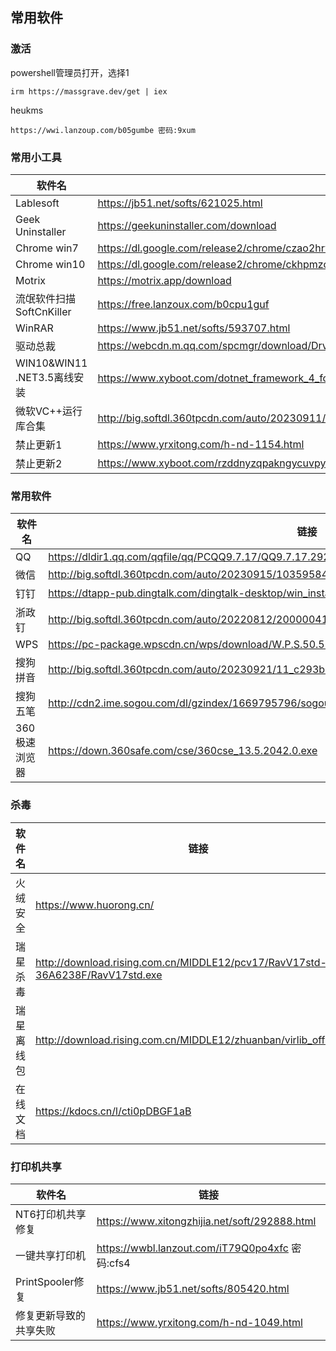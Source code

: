 ## 常用软件


### 激活
powershell管理员打开，选择1

```
irm https://massgrave.dev/get | iex
```

heukms

```
https://wwi.lanzoup.com/b05gumbe 密码:9xum
```
### 常用小工具

| 软件名 | 链接 |
| ------- | ------- |
|    Lablesoft     |     https://jb51.net/softs/621025.html    |
|Geek Uninstaller|https://geekuninstaller.com/download |
|Chrome win7|https://dl.google.com/release2/chrome/czao2hrvpk5wgqrkz4kks5r734_109.0.5414.120/109.0.5414.120_chrome_installer.exe|
|Chrome win10|https://dl.google.com/release2/chrome/ckhpmzo77o3s7ajtx7nbp6v73a_114.0.5735.134/114.0.5735.134_chrome_installer.exe|
|Motrix|https://motrix.app/download|
|流氓软件扫描SoftCnKiller|https://free.lanzoux.com/b0cpu1guf|
|WinRAR|https://www.jb51.net/softs/593707.html|
|驱动总裁|https://webcdn.m.qq.com/spcmgr/download/DrvCeoolSetup1.9.21.0.exe|
|WIN10&WIN11 .NET3.5离线安装|https://www.xyboot.com/dotnet_framework_4_for_win7__3_for_win10_offline/|
|微软VC++运行库合集|http://big.softdl.360tpcdn.com/auto/20230911/104698064_dabfb7c0cb37aadec0c366da6778b09f.exe|
|禁止更新1|https://www.yrxitong.com/h-nd-1154.html|
|禁止更新2|https://www.xyboot.com/rzddnyzqpakngycuvpyrqphqymrfxcxeefcnmwmcaitfgmkdikeyquqvstrcdwti/|

### 常用软件
|软件名|链接|
| ------- | ------- |
|QQ|https://dldir1.qq.com/qqfile/qq/PCQQ9.7.17/QQ9.7.17.29215.exe|
|微信|http://big.softdl.360tpcdn.com/auto/20230915/103595847_552f6f1551acdbf9036669aa97f6b015.exe|
|钉钉|https://dtapp-pub.dingtalk.com/dingtalk-desktop/win_installer/Release/DingTalk_v7.0.50.9059105.exe|
|浙政钉|http://big.softdl.360tpcdn.com/auto/20220812/2000004164_77d11e29dbb455b3137c0ea48587a3a4.exe|
|WPS|https://pc-package.wpscdn.cn/wps/download/W.P.S.50.513.exe|
|搜狗拼音|http://big.softdl.360tpcdn.com/auto/20230921/11_c293b6463b90a86808ff9470e582f01a.exe|
|搜狗五笔|http://cdn2.ime.sogou.com/dl/gzindex/1669795796/sogou_wubi_55d.exe|
|360极速浏览器|https://down.360safe.com/cse/360cse_13.5.2042.0.exe|


### 杀毒
|软件名|链接|
| ------- | ------- |
|火绒安全|https://www.huorong.cn/|
|瑞星杀毒|http://download.rising.com.cn/MIDDLE12/pcv17/RavV17std-36A6238F/RavV17std.exe|
|瑞星离线包|http://download.rising.com.cn/MIDDLE12/zhuanban/virlib_offline.exe|
|在线文档|https://kdocs.cn/l/cti0pDBGF1aB|

### 打印机共享
|软件名|链接|
| ------- | ------- |
|NT6打印机共享修复|https://www.xitongzhijia.net/soft/292888.html|
|一键共享打印机|https://wwbl.lanzout.com/iT79Q0po4xfc 密码:cfs4|
|PrintSpooler修复|https://www.jb51.net/softs/805420.html|
|修复更新导致的共享失败|https://www.yrxitong.com/h-nd-1049.html|
